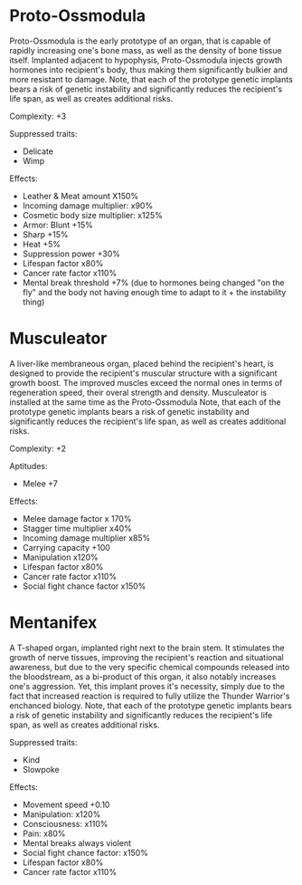 # Proto-Ossmodula

Proto-Ossmodula is the early prototype of an organ, that is capable of rapidly increasing one's bone mass, as well as the density of bone tissue itself. Implanted adjacent to hypophysis, Proto-Ossmodula injects growth hormones into recipient's body, thus making them significantly bulkier and more resistant to damage. 
Note, that each of the prototype genetic implants bears a risk of genetic instability and significantly reduces the recipient's life span, as well as creates additional risks.

Complexity: +3

Suppressed traits: 
- Delicate 
- Wimp

Effects: 
- Leather & Meat amount X150% 
- Incoming damage multiplier: x90% 
- Cosmetic body size multiplier: x125% 
- Armor: Blunt +15%
- Sharp +15%
- Heat +5%
- Suppression power +30% 
- Lifespan factor x80%
- Cancer rate factor x110%
- Mental break threshold +7% (due to hormones being changed "on the fly" and the body not having enough time to adapt to it + the instability thing)



# Musculeator

A liver-like membraneous organ, placed behind the recipient's heart, is designed to provide the recipient's muscular structure with a significant growth boost. The improved muscles exceed the normal ones in terms of regeneration speed, their overal strength and density. 
Musculeator is installed at the same time as the Proto-Ossmodula
Note, that each of the prototype genetic implants bears a risk of genetic instability and significantly reduces the recipient's life span, as well as creates additional risks.

Complexity: +2

Aptitudes: 
- Melee +7

Effects:
- Melee damage factor x 170%
- Stagger time multiplier x40%
- Incoming damage multiplier x85%
- Carrying capacity +100
- Manipulation x120%
- Lifespan factor x80%
- Cancer rate factor x110%
- Social fight chance factor x150%



# Mentanifex

A T-shaped organ, implanted right next to the brain stem. It stimulates the growth of nerve tissues, improving the recipient's reaction and situational awareness, but due to the very specific chemical compounds released into the bloodstream, as a bi-product of this organ, it also notably increases one's aggression. Yet, this implant proves it's necessity, simply due to the fact that increased reaction is required to fully utilize the Thunder Warrior's enchanced biology.
Note, that each of the prototype genetic implants bears a risk of genetic instability and significantly reduces the recipient's life span, as well as creates additional risks.

Suppressed traits:
- Kind
- Slowpoke

Effects:
- Movement speed +0.10
- Manipulation: x120%
- Consciousness: x110%
- Pain: x80%
- Mental breaks always violent
- Social fight chance factor: x150%
- Lifespan factor x80%
- Cancer rate factor x110%